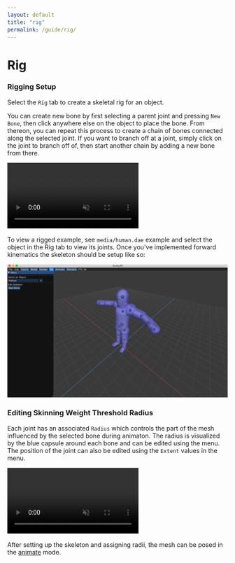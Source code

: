 ```yaml
---
layout: default
title: "rig"
permalink: /guide/rig/
---
```


# Rig

### Rigging Setup

Select the `Rig` tab to create a skeletal rig for an object.

You can create new bone by first selecting a parent joint and pressing `New Bone`, then click anywhere else on the object to place the bone. From thereon, you can repeat this process to create a chain of bones connected along the selected joint.
If you want to branch off at a joint, simply click on the joint to branch off of, then start another chain by adding a new bone from there.

<video src="{{ site.baseurl }}/guide/rigging_mode/guide-rigging-1.mov" controls preload muted loop style="max-width: 100%; margin: 0 auto;"></video>

To view a rigged example, see `media/human.dae` example and select the object in the Rig tab to view its joints.
Once you've implemented forward kinematics the skeleton should be setup like so:

![rigged-human](./rigging_mode/guide-rigging-human.png)



### Editing Skinning Weight Threshold Radius

Each joint has an associated `Radius`  which controls the part of the mesh influenced by the selected bone during animaton. The radius is visualized by the blue capsule around each bone and can be edited using the menu. The position of the joint can also be edited using the `Extent` values in the menu.

<video src="{{ site.baseurl }}/guide/rigging_mode/guide-rigging-2.mov" controls preload muted loop style="max-width: 100%; margin: 0 auto;"></video>

After setting up the skeleton and assigning radii, the mesh can be posed in the [animate](../animate) mode.

<!--

### Toggling Linear Blend Skinning with Threshold

You can press `u` or `U` to toggle between linear blend skinning with or without threshold.

### Inverse Kinematics

Multiple targets can be specified for IK purposes. To specify an additional target, just select a new joint and right click. To clear all targets, press `i` or `I`.
-->



